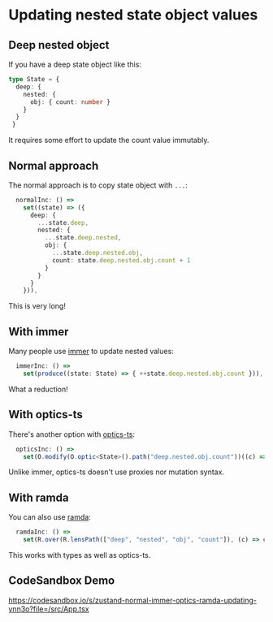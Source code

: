 # Updating nested state object values

## Deep nested object

If you have a deep state object like this:

```ts
type State = {
  deep: {
    nested: {
      obj: { count: number }
    }
  }
 }
```

It requires some effort to update the count value immutably.

## Normal approach

The normal approach is to copy state object with `...`:

```ts
  normalInc: () =>
    set((state) => ({
      deep: {
        ...state.deep,
        nested: {
          ...state.deep.nested,
          obj: {
            ...state.deep.nested.obj,
            count: state.deep.nested.obj.count + 1
          }
        }
      }
    })),
```

This is very long!

## With immer

Many people use [immer](https://github.com/immerjs/immer) to update nested values:

```ts
  immerInc: () =>
    set(produce((state: State) => { ++state.deep.nested.obj.count })),
```

What a reduction!

## With optics-ts

There's another option with [optics-ts](https://github.com/akheron/optics-ts/):

```ts
  opticsInc: () =>
    set(O.modify(O.optic<State>().path("deep.nested.obj.count"))((c) => c + 1)),
```

Unlike immer, optics-ts doesn't use proxies nor mutation syntax.

## With ramda

You can also use [ramda](https://ramdajs.com/):

```ts
  ramdaInc: () =>
    set(R.over(R.lensPath(["deep", "nested", "obj", "count"]), (c) => c + 1)),
```

This works with types as well as optics-ts.

## CodeSandbox Demo

https://codesandbox.io/s/zustand-normal-immer-optics-ramda-updating-ynn3o?file=/src/App.tsx
